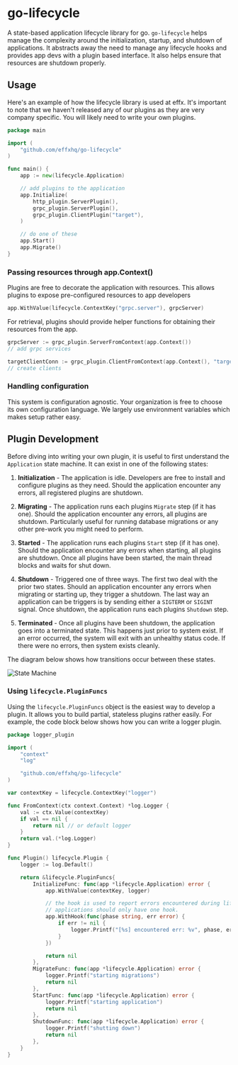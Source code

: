 # go-lifecycle

A state-based application lifecycle library for go. `go-lifecycle` helps manage the complexity around the
initialization, startup, and shutdown of applications. It abstracts away the need to manage any lifecycle hooks and
provides app devs with a plugin based interface. It also helps ensure that resources are shutdown properly.

## Usage

Here's an example of how the lifecycle library is used at effx. It's important to note that we haven't released any of
our plugins as they are very company specific. You will likely need to write your own plugins.

```go
package main

import (
	"github.com/effxhq/go-lifecycle"
)

func main() {
	app := new(lifecycle.Application)

	// add plugins to the application
	app.Initialize(
		http_plugin.ServerPlugin(),
		grpc_plugin.ServerPlugin(),
		grpc_plugin.ClientPlugin("target"),
	)

	// do one of these
	app.Start()
	app.Migrate()
}
```

### Passing resources through app.Context()

Plugins are free to decorate the application with resources. This allows plugins to expose pre-configured resources to
app developers

```go
app.WithValue(lifecycle.ContextKey("grpc.server"), grpcServer)
```

For retrieval, plugins should provide helper functions for obtaining their resources from the app.

```go
grpcServer := grpc_plugin.ServerFromContext(app.Context())
// add grpc services

targetClientConn := grpc_plugin.ClientFromContext(app.Context(), "target")
// create clients
```

### Handling configuration

This system is configuration agnostic. Your organization is free to choose its own configuration language. We largely
use environment variables which makes setup rather easy.

## Plugin Development

Before diving into writing your own plugin, it is useful to first understand the `Application` state machine. It can
exist in one of the following states:

1. **Initialization** - The application is idle. Developers are free to install and configure plugins as they need.
   Should the application encounter any errors, all registered plugins are shutdown.

1. **Migrating** - The application runs each plugins `Migrate` step (if it has one). Should the application encounter
   any errors, all plugins are shutdown. Particularly useful for running database migrations or any other pre-work you
   might need to perform.

1. **Started** - The application runs each plugins `Start` step (if it has one). Should the application encounter any
   errors when starting, all plugins are shutdown. Once all plugins have been started, the main thread blocks and waits
   for shut down.

1. **Shutdown** - Triggered one of three ways. The first two deal with the prior two states. Should an application
   encounter any errors when migrating or starting up, they trigger a shutdown. The last way an application can be
   triggers is by sending either a `SIGTERM` or `SIGINT` signal. Once shutdown, the application runs each
   plugins `Shutdown` step.

1. **Terminated** - Once all plugins have been shutdown, the application goes into a terminated state. This happens just
   prior to system exist. If an error occurred, the system will exit with an unhealthy status code. If there were no
   errors, then system exists cleanly.

The diagram below shows how transitions occur between these states.

![State Machine](https://mermaid.ink/img/eyJjb2RlIjoiZ3JhcGggTFJcbiAgIFxuICAgKiAtLSBJbml0aWFsaXplIC0tPiAqXG4gICAqIC0tIFN0YXJ0IC0tPiBzdGFydGVkXG4gICAqIC0tIE1pZ3JhdGUgLS0-IG1pZ3JhdGluZ1xuICAgKiAtLSBlcnIgLS0-IHNodXRkb3duXG5cbiAgIG9zLlNJR1RFUk0gLS0-IHNodXRkb3duXG4gICBzdGFydGVkIC0tIGVyciAtLT4gc2h1dGRvd25cbiAgIG1pZ3JhdGluZyAtLSBlcnI_IC0tPiBzaHV0ZG93blxuXG4gICBzaHV0ZG93biAtLT4gdGVybWluYXRlZFxuIiwibWVybWFpZCI6e30sInVwZGF0ZUVkaXRvciI6ZmFsc2V9)

### Using `lifecycle.PluginFuncs`

Using the `lifecycle.PluginFuncs` object is the easiest way to develop a plugin. It allows you to build partial,
stateless plugins rather easily. For example, the code block below shows how you can write a logger plugin.

```go
package logger_plugin

import (
	"context"
	"log"

	"github.com/effxhq/go-lifecycle"
)

var contextKey = lifecycle.ContextKey("logger")

func FromContext(ctx context.Context) *log.Logger {
	val := ctx.Value(contextKey)
	if val == nil {
		return nil // or default logger
	}
	return val.(*log.Logger)
}

func Plugin() lifecycle.Plugin {
	logger := log.Default()

	return &lifecycle.PluginFuncs{
		InitializeFunc: func(app *lifecycle.Application) error {
			app.WithValue(contextKey, logger)

			// the hook is used to report errors encountered during lifecycle steps.
			// applications should only have one hook.
			app.WithHook(func(phase string, err error) {
				if err != nil {
					logger.Printf("[%s] encountered err: %v", phase, err)
				}
			})

			return nil
		},
		MigrateFunc: func(app *lifecycle.Application) error {
			logger.Printf("starting migrations")
			return nil
		},
		StartFunc: func(app *lifecycle.Application) error {
			logger.Printf("starting application")
			return nil
		},
		ShutdownFunc: func(app *lifecycle.Application) error {
			logger.Printf("shutting down")
			return nil
		},
	}
}
```
